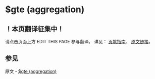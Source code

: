# $gte (aggregation)

## ！本页翻译征集中！

请点击页面上方 EDIT THIS PAGE 参与翻译。
详见：
[贡献指南]( https://github.com/JinMuInfo/MongoDB-Manual-zh/blob/master/CONTRIBUTING.md )、
[原文链接](  https://docs.mongodb.com/manual/reference/operator/aggregation/gte/  )。

## 参见

原文 - [$gte (aggregation)]( https://docs.mongodb.com/manual/reference/operator/aggregation/gte/ )


